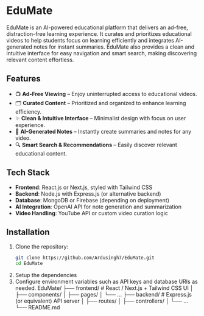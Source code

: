 # EduMate

EduMate is an AI-powered educational platform that delivers an ad-free, distraction-free learning experience. It curates and prioritizes educational videos to help students focus on learning efficiently and integrates AI-generated notes for instant summaries. EduMate also provides a clean and intuitive interface for easy navigation and smart search, making discovering relevant content effortless.

## Features

- 📺 **Ad-Free Viewing** – Enjoy uninterrupted access to educational videos.  
- 🗂️ **Curated Content** – Prioritized and organized to enhance learning efficiency.  
- ✨ **Clean & Intuitive Interface** – Minimalist design with focus on user experience.  
- 📝 **AI-Generated Notes** – Instantly create summaries and notes for any video.  
- 🔍 **Smart Search & Recommendations** – Easily discover relevant educational content.

## Tech Stack

- **Frontend**: React.js or Next.js, styled with Tailwind CSS  
- **Backend**: Node.js with Express.js (or alternative backend)  
- **Database**: MongoDB or Firebase (depending on deployment)  
- **AI Integration**: OpenAI API for note generation and summarization  
- **Video Handling**: YouTube API or custom video curation logic

## Installation

1. Clone the repository:
   ```bash
   git clone https://github.com/Ardusingh7/EduMate.git
   cd EduMate
2. Setup the dependencies
3. Configure environment variables such as API keys and database URIs as needed.
    EduMate/
    ├── frontend/           # React / Next.js + Tailwind CSS UI
    │   ├── components/
    │   ├── pages/
    │   └── ...
    ├── backend/            # Express.js (or equivalent) API server
    │   ├── routes/
    │   ├── controllers/
    │   └── ...
    └── README.md

